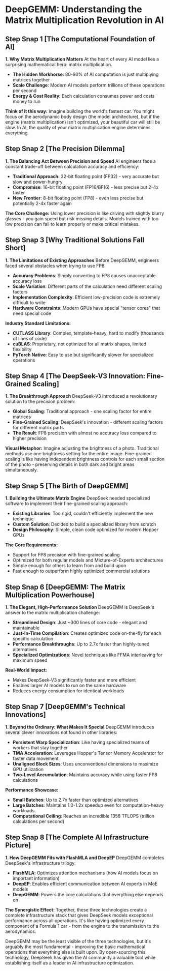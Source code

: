 # DeepGEMM: Understanding the Matrix Multiplication Revolution in AI

## Step Snap 1 [The Computational Foundation of AI]

**1. Why Matrix Multiplication Matters**
At the heart of every AI model lies a surprising mathematical hero: matrix multiplication.

- **The Hidden Workhorse**: 80-90% of AI computation is just multiplying matrices together
- **Scale Challenge**: Modern AI models perform trillions of these operations per second
- **Energy & Cost Reality**: Each calculation consumes power and costs money to run

**Think of it this way:**
Imagine building the world's fastest car. You might focus on the aerodynamic body design (the model architecture), but if the engine (matrix multiplication) isn't optimized, your beautiful car will still be slow. In AI, the quality of your matrix multiplication engine determines everything.

## Step Snap 2 [The Precision Dilemma]

**1. The Balancing Act Between Precision and Speed**
AI engineers face a constant trade-off between calculation accuracy and efficiency:

- **Traditional Approach**: 32-bit floating point (FP32) - very accurate but slow and power-hungry
- **Compromise**: 16-bit floating point (FP16/BF16) - less precise but 2-4x faster
- **New Frontier**: 8-bit floating point (FP8) - even less precise but potentially 2-4x faster again

**The Core Challenge:**
Using lower precision is like driving with slightly blurry glasses - you gain speed but risk missing details. Models trained with too low precision can fail to learn properly or make critical mistakes.

## Step Snap 3 [Why Traditional Solutions Fall Short]

**1. The Limitations of Existing Approaches**
Before DeepGEMM, engineers faced several obstacles when trying to use FP8:

- **Accuracy Problems**: Simply converting to FP8 causes unacceptable accuracy loss
- **Scale Variation**: Different parts of the calculation need different scaling factors
- **Implementation Complexity**: Efficient low-precision code is extremely difficult to write
- **Hardware Constraints**: Modern GPUs have special "tensor cores" that need special code

**Industry Standard Limitations:**

- **CUTLASS Library**: Complex, template-heavy, hard to modify (thousands of lines of code)
- **cuBLAS**: Proprietary, not optimized for all matrix shapes, limited flexibility
- **PyTorch Native**: Easy to use but significantly slower for specialized operations

## Step Snap 4 [The DeepSeek-V3 Innovation: Fine-Grained Scaling]

**1. The Breakthrough Approach**
DeepSeek-V3 introduced a revolutionary solution to the precision problem:

- **Global Scaling**: Traditional approach - one scaling factor for entire matrices
- **Fine-Grained Scaling**: DeepSeek's innovation - different scaling factors for different matrix parts
- **The Result**: FP8 precision with almost no accuracy loss compared to higher precision

**Visual Metaphor:**
Imagine adjusting the brightness of a photo. Traditional methods use one brightness setting for the entire image. Fine-grained scaling is like having independent brightness controls for each small section of the photo - preserving details in both dark and bright areas simultaneously.

## Step Snap 5 [The Birth of DeepGEMM]

**1. Building the Ultimate Matrix Engine**
DeepSeek needed specialized software to implement their fine-grained scaling approach:

- **Existing Libraries**: Too rigid, couldn't efficiently implement the new technique
- **Custom Solution**: Decided to build a specialized library from scratch
- **Design Philosophy**: Simple, clean code optimized for modern Hopper GPUs

**The Core Requirements:**

- Support for FP8 precision with fine-grained scaling
- Optimized for both regular models and Mixture-of-Experts architectures
- Simple enough for others to learn from and build upon
- Fast enough to outperform highly optimized commercial solutions

## Step Snap 6 [DeepGEMM: The Matrix Multiplication Powerhouse]

**1. The Elegant, High-Performance Solution**
DeepGEMM is DeepSeek's answer to the matrix multiplication challenge:

- **Streamlined Design**: Just ~300 lines of core code - elegant and maintainable
- **Just-In-Time Compilation**: Creates optimized code on-the-fly for each specific calculation
- **Performance Breakthroughs**: Up to 2.7x faster than highly-tuned alternatives
- **Specialized Optimizations**: Novel techniques like FFMA interleaving for maximum speed

**Real-World Impact:**

- Makes DeepSeek-V3 significantly faster and more efficient
- Enables larger AI models to run on the same hardware
- Reduces energy consumption for identical workloads

## Step Snap 7 [DeepGEMM's Technical Innovations]

**1. Beyond the Ordinary: What Makes It Special**
DeepGEMM introduces several clever innovations not found in other libraries:

- **Persistent Warp Specialization**: Like having specialized teams of workers that stay together
- **TMA Acceleration**: Leverages Hopper's Tensor Memory Accelerator for faster data movement
- **Unaligned Block Sizes**: Uses unconventional dimensions to maximize GPU utilization
- **Two-Level Accumulation**: Maintains accuracy while using faster FP8 calculations

**Performance Showcase:**

- **Small Batches**: Up to 2.7x faster than optimized alternatives
- **Large Batches**: Maintains 1.0-1.2x speedup even for computation-heavy workloads
- **Computational Ceiling**: Reaches an incredible 1358 TFLOPS (trillion calculations per second)

## Step Snap 8 [The Complete AI Infrastructure Picture]

**1. How DeepGEMM Fits with FlashMLA and DeepEP**
DeepGEMM completes DeepSeek's infrastructure trilogy:

- **FlashMLA**: Optimizes attention mechanisms (how AI models focus on important information)
- **DeepEP**: Enables efficient communication between AI experts in MoE models
- **DeepGEMM**: Powers the core calculations that everything else depends on

**The Synergistic Effect:**
Together, these three technologies create a complete infrastructure stack that gives DeepSeek models exceptional performance across all operations. It's like having optimized every component of a Formula 1 car - from the engine to the transmission to the aerodynamics.

DeepGEMM may be the least visible of the three technologies, but it's arguably the most fundamental - improving the basic mathematical operations that everything else is built upon. By open-sourcing this technology, DeepSeek has given the AI community a valuable tool while establishing itself as a leader in AI infrastructure optimization.